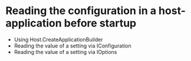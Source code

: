# Reading the configuration in a host-application before startup

* Using Host.CreateApplicationBuilder
* Reading the value of a setting via IConfiguration
* Reading the value of a setting via IOptions
